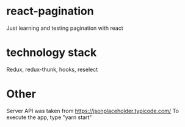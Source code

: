 # react-pagination
Just learning and testing pagination with react

# technology stack
Redux, redux-thunk, hooks, reselect

# Other
Server API was taken from https://jsonplaceholder.typicode.com/
To execute the app, type "yarn start"
